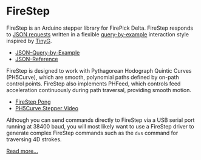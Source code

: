 # FireStep

FireStep is an Arduino stepper library for FirePick Delta.
FireStep responds to 
[JSON requests](https://github.com/firepick1/FireStep/wiki/JSON-Reference)
written in a flexible
[query-by-example](https://github.com/firepick1/FireStep/wiki/JSON-Query-by-Example)
interaction style inspired by [TinyG](https://github.com/synthetos/TinyG/wiki/JSON-Operation).

* [JSON-Query-by-Example](https://github.com/firepick1/FireStep/wiki/JSON-Query-by-Example)
* [JSON-Reference](https://github.com/firepick1/FireStep/wiki/JSON-Reference)

FireStep is designed to work with Pythagorean Hodograph Quintic Curves (PH5Curve), which 
are smooth, polynomial paths defined by on-path control points. FireStep also
implements PHFeed, which controls feed acceleration continuously during path traversal, 
providing smooth motion.

* [FireStep Pong](https://www.youtube.com/watch?v=8J1oGlf6AdE)
* [PH5Curve Stepper Video](https://www.youtube.com/watch?v=iFprR51CGqE)

Although you can send commands directly to FireStep via a USB serial port running at
38400 baud, you will most likely want to use a FireStep driver to generate
complex FireStep commands such as the `dvs` command for traversing 4D strokes.

[Read more...](https://github.com/firepick1/FireStep/wiki)
